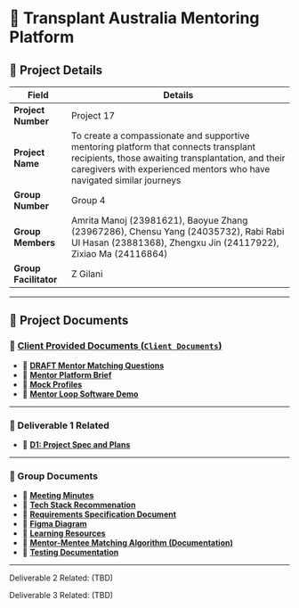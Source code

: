 # 📌 Transplant Australia Mentoring Platform  

## 📌 Project Details

| **Field**           | **Details** |
|---------------------|------------|
| **Project Number**  | Project 17 |
| **Project Name**    | To create a compassionate and supportive mentoring platform that connects transplant recipients, those awaiting transplantation, and their caregivers with experienced mentors who have navigated similar journeys |
| **Group Number**    | Group 4 |
| **Group Members**   | Amrita Manoj (23981621), Baoyue Zhang (23967286), Chensu Yang (24035732), Rabi Rabi Ul Hasan (23881368), Zhengxu Jin (24117922), Zixiao Ma (24116864) |
| **Group Facilitator** | Z Gilani |


---

## 📂 Project Documents

### 📁 [Client Provided Documents (`Client Documents`)](https://github.com/HohhotDog/Transplant-Australia-Mentoring-Platform/tree/main/Client%20Documents)

- 📄 [**DRAFT Mentor Matching Questions**](https://github.com/HohhotDog/Transplant-Australia-Mentoring-Platform/blob/main/Client%20Documents/DRAFT%20Mentor%20Matching%20Questions%201.docx)
- 📄 [**Mentor Platform Brief**](https://github.com/HohhotDog/Transplant-Australia-Mentoring-Platform/blob/main/Client%20Documents/Mentor%20Platform%20Brief%20.docx)
- 📄 [**Mock Profiles**](https://github.com/HohhotDog/Transplant-Australia-Mentoring-Platform/blob/main/Client%20Documents/Mock%20Profiles%20-%20Mentor%20Platform.docx)
- 🔗 [**Mentor Loop Software Demo**](https://mentorloop.com/mentoring-software-demo/)

---

### 📁 Deliverable 1 Related
- 🔗 [**D1: Project Spec and Plans**](https://docs.google.com/document/d/1B2W0x1fQyBrHjshv2L554beMLIA2AuBJ89yiS-ADU58/edit?usp=sharing)

---

### 📁 Group Documents
- 🔗 [**Meeting Minutes**](https://docs.google.com/document/d/1B1b7HbDKNtuweympwyXPBBPjXx0_4ljawXAbKCIf5Gk/edit?addon_store&tab=t.0)
- 🔗 [**Tech Stack Recommenation**](https://docs.google.com/document/d/1d5gYZ9k4LIPO2XxJKMwe75d1cAoi4dljN3ssgErJcw0/edit?usp=sharing)
- 🔗 [**Requirements Specification Document**](https://docs.google.com/document/d/1WX6uZwZotFo76DViyXjLEt3AsmGaboB9fErCLJrstCE/edit?usp=sharing)
- 🔗 [**Figma Diagram**](https://www.figma.com/design/LSRmhgPvh31CA0zqtr9NQT/CITS5206_TransplantAustralia_Mentoring_platform?node-id=0-1&p=f&t=2ufJnXVR23spDDpE-0)
- 🔗 [**Learning Resources**](https://docs.google.com/document/d/1DFY3lnWn82pg10eKOA8aZ4Ug-roccF-6BpgPVbvQF24/edit?tab=t.0#heading=h.964opy444ogh)
- 🔗 [**Mentor-Mentee Matching Algorithm (Documentation)**](https://docs.google.com/document/d/1PQDIaYoI5F59inHe_NiGEx2V4uneqo5YZ10YJh0zMmM/edit?usp=sharing)
- 🔗 [**Testing Documentation**](https://docs.google.com/document/d/1PQDIaYoI5F59inHe_NiGEx2V4uneqo5YZ10YJh0zMmM/edit?usp=sharing)

---

Deliverable 2 Related: (TBD)

Deliverable 3 Related: (TBD)

